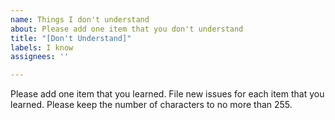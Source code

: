 ```yaml
---
name: Things I don't understand
about: Please add one item that you don't understand
title: "[Don't Understand]"
labels: I know
assignees: ''

---
```


Please add one item that you learned.  File new issues for each item that you learned.  Please keep the number of characters to no more than 255.
